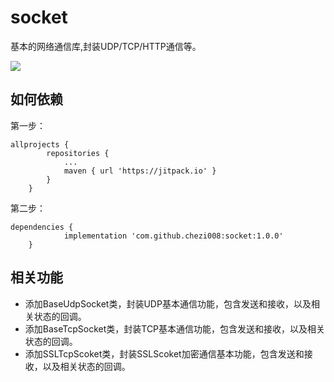 # socket
基本的网络通信库,封装UDP/TCP/HTTP通信等。

[![](https://jitpack.io/v/chezi008/socket.svg)](https://jitpack.io/#chezi008/socket)

## 如何依赖
第一步：
```
allprojects {
		repositories {
			...
			maven { url 'https://jitpack.io' }
		}
	}
```
第二步：
```
dependencies {
	        implementation 'com.github.chezi008:socket:1.0.0'
	}
```
## 相关功能
- 添加BaseUdpSocket类，封装UDP基本通信功能，包含发送和接收，以及相关状态的回调。
- 添加BaseTcpSocket类，封装TCP基本通信功能，包含发送和接收，以及相关状态的回调。
- 添加SSLTcpScoket类，封装SSLScoket加密通信基本功能，包含发送和接收，以及相关状态的回调。